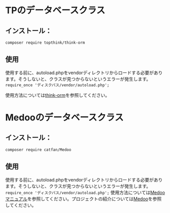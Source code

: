 # TPのデータベースクラス
## インストール：
```composer require topthink/think-orm```
## 使用 
使用する前に、autoload.phpをvendorディレクトリからロードする必要があります。そうしないと、クラスが見つからないというエラーが発生します。
```require_once 'ディスクパス/vendor/autoload.php';```

使用方法については[think-orm](https://github.com/top-think/think-orm)を参照してください。

# Medooのデータベースクラス

## インストール：
```composer require catfan/Medoo```

## 使用
使用する前に、autoload.phpをvendorディレクトリからロードする必要があります。そうしないと、クラスが見つからないというエラーが発生します。
```require_once 'ディスクパス/vendor/autoload.php';```
使用方法については[Medooマニュアル](https://medoo.in/doc)を参照してください。プロジェクトの紹介については[Medoo](https://github.com/catfan/Medoo)を参照してください。

